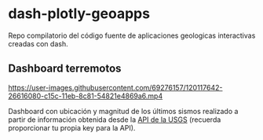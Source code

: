 # dash-plotly-geoapps
Repo compilatorio del código fuente de aplicaciones geologicas interactivas creadas con dash.


## Dashboard terremotos

https://user-images.githubusercontent.com/69276157/120117642-26616080-c15c-11eb-8c81-54821e4869a6.mp4

Dashboard con ubicación y magnitud de los últimos sismos realizado a partir de información obtenida desde la [API de la USGS](https://earthquake.usgs.gov/fdsnws/event/1/) (recuerda proporcionar tu propia key para la API).
